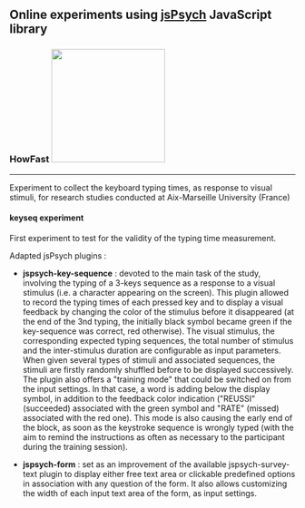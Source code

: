 ## Online experiments using [jsPsych](http://www.jspsych.org/) JavaScript library 

### HowFast <img src="https://github.com/chris-zielinski/Online_experiments_jsPsych/blob/master/HowFast/keyseq/img/layout/hf_logo.png" width="200"> 
----

Experiment to collect the keyboard typing times, as response to visual stimuli, for research studies conducted at Aix-Marseille University (France)

#### keyseq experiment
First experiment to test for the validity of the typing time measurement.

Adapted jsPsych plugins : 

* **jspsych-key-sequence** : devoted to the main task of the study, involving the typing of a 3-keys sequence as a response to a visual stimulus (i.e. a character appearing on the screen). This plugin allowed to record the typing times of each pressed key and to display a visual feedback by changing the color of the stimulus before it disappeared (at the end of the 3nd typing, the initially black symbol became green if the key-sequence was correct, red otherwise). The visual stimulus, the corresponding expected typing sequences, the total number of stimulus and the inter-stimulus duration are configurable as input parameters. When given several types of stimuli and associated sequences, the stimuli are firstly randomly shuffled before to be displayed successively. The plugin also offers a "training mode" that could be switched on from the input settings. In that case, a word is adding below the display symbol, in addition to the feedback color indication ("REUSSI" (succeeded) associated with the green symbol and "RATE" (missed) associated with the red one). This mode is also causing the early end of the block, as soon as the keystroke sequence is wrongly typed (with the aim to remind the instructions as often as necessary to the participant during the training session).

* **jspsych-form** : set as an improvement of the available jspsych-survey-text plugin to display either free text area or clickable predefined options in association with any question of the form. It also allows customizing the width of each input text area of the form, as input settings.

